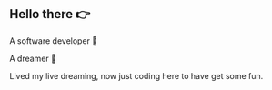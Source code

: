 ## Hello there 👉

A software developer 🤖

A dreamer 🎇
  
Lived my live dreaming, now just coding here to have get some fun.
 
